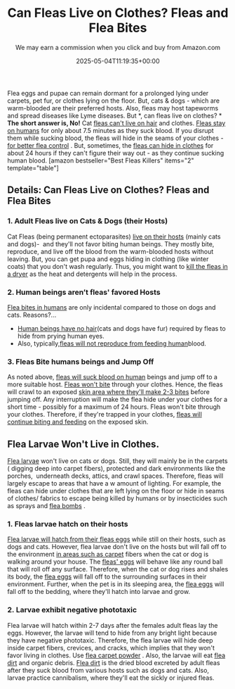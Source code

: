 ﻿---
author: We may earn a commission when you click and buy from Amazon.com
layout: post
title: Can Fleas Live on Clothes? Fleas and Flea Bites
date: '2025-05-04T11:19:35+00:00'
categories:
- Fleas
- Guide
tags: []
slug: /can-fleas-live-on-clothes/
lastmod: 2025-05-07T12:21:26+03:00
---

Flea eggs and pupae can remain dormant for a prolonged lying under carpets, pet fur, or clothes lying on the floor. But, cats & dogs - which are warm-blooded are their preferred hosts.
Also, fleas may host tapeworms and spread diseases like Lyme diseases. But
*, can fleas live on clothes? *
**The short answer is, No!**
Cat
[fleas can't live on hair](https://pestpolicy.com/can-fleas-live-in-human-hair/)
and clothes.
[Fleas stay on humans](https://pestpolicy.com/can-humans-carry-fleas-from-one-home-to-another/)
for only about 7.5 minutes as they suck blood.
If you disrupt them while sucking blood, the fleas will hide in the seams of your clothes -
[for better flea control](https://pestpolicy.com/)
. But, sometimes, the
[fleas can hide in clothes](https://pestpolicy.com/how-to-get-rid-of-fleas-on-clothes-and-bedding/)
for about 24 hours if they can't figure their way out - as they continue sucking human blood.
[amazon bestseller="Best Fleas Killers" items="2" template="table"]
## Details: Can Fleas Live on Clothes? Fleas and Flea Bites
### 1. Adult Fleas live on Cats & Dogs (their Hosts)
Cat Fleas (being permanent ectoparasites)
[live on their hosts](https://pestpolicy.com/where-do-fleas-hide/)
(mainly cats and dogs)-  and they'll not favor biting human beings. They mostly bite, reproduce, and live off the blood from the warm-blooded hosts without leaving.
But, you can get pupa and eggs hiding in clothing (like winter coats) that you don't wash regularly. Thus, you might want to
[kill the fleas in a dryer](https://pestpolicy.com/does-the-dryer-kill-fleas/)
as the heat and detergents will help in the process.
### 2. Human beings aren’t fleas' favored Hosts
[Flea bites in humans](https://pestpolicy.com/how-long-do-fleas-live-on-humans/)
are only incidental compared to those on dogs and cats. Reasons?...
- [Human beings have no hair](https://pestpolicy.com/can-dog-fleas-transfer-to-humans/)(cats and dogs have fur) required by fleas to hide from prying human eyes.
- Also, typically,[fleas will not reproduce from feeding human](https://pestpolicy.com/do-fleas-bite-humans/)blood.
### 3. Fleas Bite humans beings and Jump Off
As noted above,
[fleas will suck blood on human](https://pestpolicy.com/flea-repellent-for-humans/)
beings and jump off to a more suitable host.
[Fleas won't bite](https://pestpolicy.com/do-fleas-stay-on-humans/)
through your clothes. Hence, the fleas will crawl to an exposed
[skin area where they'll make 2-3 bites](https://pestpolicy.com/can-bed-bugs-live-in-your-skin/)
before jumping off.
Any interruption will make the flea hide under your clothes for a short time - possibly for a maximum of 24 hours. Fleas won't bite through your clothes. Therefore, if they're trapped in your clothes,
[fleas will continue biting and feeding](https://pestpolicy.com/flea-bites-vs-bed-bug-bites/)
on the exposed skin.
## Flea Larvae Won't Live in Clothes.
[Flea larvae](https://pestpolicy.com/what-do-flea-larvae-look-like/)
won't live on cats or dogs. Still, they will mainly be in the carpets ( digging deep into carpet fibers), protected and dark environments like the porches,  underneath decks, attics, and crawl spaces.
Therefore, fleas will largely escape to areas that have a w amount of lighting. For example, the fleas can hide under clothes that are left lying on the floor or hide in seams of clothes/ fabrics to escape being killed by humans or by insecticides such as sprays and
[flea bombs](https://pestpolicy.com/best-fogger-for-fleas/)
.
### 1. Fleas larvae hatch on their hosts
[Flea larvae will hatch from their fleas eggs](https://pestpolicy.com/how-to-kill-flea-eggs/)
while still on their hosts, such as dogs and cats. However, flea larvae don't live on the hosts but will fall off to the environment
[in areas such as carpet](https://pestpolicy.com/can-fleas-live-in-carpets/)
fibers when the cat or dog is walking around your house.
The
[fleas' eggs](https://pestpolicy.com/flea-eggs-vs-dandruff/)
will behave like any round ball that will roll off any surface. Therefore, when the cat or dog rises and shales its body, the
[flea eggs](https://pestpolicy.com/what-do-flea-eggs-look-like/)
will fall off to the surrounding surfaces in their environment.
Further, when the pet is in its sleeping area, the
[flea eggs](https://pestpolicy.com/how-to-get-rid-of-flea-eggs-on-cats/)
will fall off to the bedding, where they'll hatch into larvae and grow.
### 2. Larvae exhibit negative phototaxic
Flea larvae will hatch within 2-7 days after the females adult fleas lay the eggs. However, the larvae will tend to hide from any bright light because they have negative phototaxic.
Therefore, the flea larvae will hide deep inside carpet fibers, crevices, and cracks, which implies that they won't favor living in clothes. Use
[flea carpet powder](https://pestpolicy.com/best-flea-carpet-powder/)
. Also, the larvae will eat
[flea dirt](https://pestpolicy.com/what-do-flea-larvae-eat/)
and organic debris.
[Flea dirt](https://pestpolicy.com/what-is-flea-dirt/)
is the dried blood excreted by adult fleas after they suck blood from various hosts such as dogs and cats. Also, larvae practice cannibalism, where they'll eat the sickly or injured fleas.